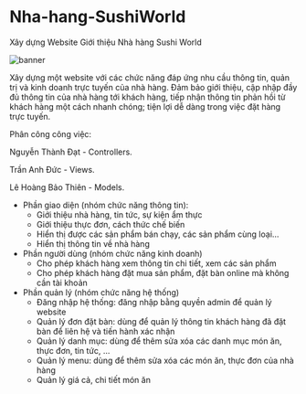 # Nha-hang-SushiWorld
Xây dựng Website Giới thiệu Nhà hàng Sushi World

![banner](https://user-images.githubusercontent.com/74713811/104671592-af797d00-5710-11eb-93e4-9def1881a693.png)

Xây dựng một website với các chức năng đáp ứng nhu cầu thông tin, quản trị và kinh doanh trực tuyến của nhà hàng. Đảm bảo giới thiệu, cập nhập đầy đủ thông tin của nhà hàng tới khách hàng, tiếp nhận thông tin phản hồi từ khách hàng một cách nhanh chóng; tiện lợi dễ dàng trong việc đặt hàng trực tuyến.

Phân công công việc:

Nguyễn Thành Đạt - Controllers.

Trần Anh Đức - Views.

Lê Hoàng Bảo Thiên - Models.

-	Phần giao diện (nhóm chức năng thông tin):
    +	Giới thiệu nhà hàng, tin tức, sự kiện ẩm thực
    +	Giới thiệu thực đơn, cách thức chế biến
    +	Hiển thị được các sản phẩm bán chạy, các sản phẩm cùng loại…
    +	Hiển thị thông tin về nhà hàng
-	Phần người dùng (nhóm chức năng kinh doanh) 
    +	Cho phép khách hàng xem thông tin chi tiết, xem các sản phẩm
    +	Cho phép khách hàng đặt mua sản phẩm, đặt bàn online mà không cần tài khoản
-	Phần quản lý (nhóm chức năng hệ thống)
    +	Đăng nhập hệ thống: đăng nhập bằng quyền admin để quản lý website
    +	Quản lý đơn đặt bàn: dùng để quản lý thông tin khách hàng đã đặt bàn để liên hệ và tiến hành xác nhận
    +	Quản lý danh mục: dùng để thêm sửa xóa các danh mục món ăn, thực đơn, tin tức, ...
    +	Quản lý menu: dùng để thêm sửa xóa các món ăn, thực đơn của nhà hàng
    +	Quản lý giá cả, chi tiết món ăn
